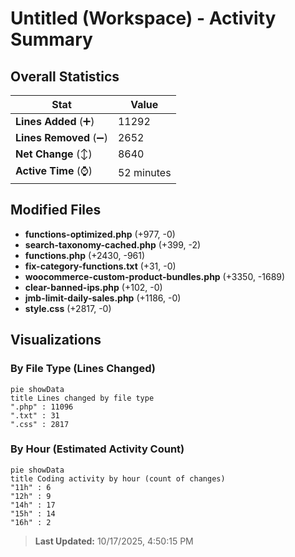 # Untitled (Workspace) - Activity Summary 

## Overall Statistics

| Stat                   | Value                                                             |
| ---------------------- | ----------------------------------------------------------------- |
| **Lines Added** (➕)   | 11292                                          |
| **Lines Removed** (➖) | 2652                                        |
| **Net Change** (↕)    | 8640                |
| **Active Time** (⌚)   | 52 minutes |


## Modified Files
- **functions-optimized.php** (+977, -0)
- **search-taxonomy-cached.php** (+399, -2)
- **functions.php** (+2430, -961)
- **fix-category-functions.txt** (+31, -0)
- **woocommerce-custom-product-bundles.php** (+3350, -1689)
- **clear-banned-ips.php** (+102, -0)
- **jmb-limit-daily-sales.php** (+1186, -0)
- **style.css** (+2817, -0)

## Visualizations

### By File Type (Lines Changed)

```mermaid
pie showData
title Lines changed by file type
".php" : 11096
".txt" : 31
".css" : 2817
```

### By Hour (Estimated Activity Count)

```mermaid
pie showData
title Coding activity by hour (count of changes)
"11h" : 6
"12h" : 9
"14h" : 17
"15h" : 14
"16h" : 2
```


> **Last Updated:** 10/17/2025, 4:50:15 PM